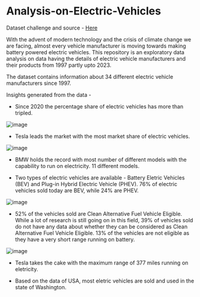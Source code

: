 # Analysis-on-Electric-Vehicles

Dataset challenge and source - [Here](https://docs.google.com/document/d/1oVk3v2x0CcupPhMqvtymotUK2lF6bp8Po9wIVYJPDGg/edit)

With the advent of modern technology and the crisis of climate change we are facing, almost every vehicle manufacturer is moving towards making battery powered electric vehicles. This repository is an exploratory data analysis on data having the details of electric vehicle manufacturers and their products from 1997 partly upto 2023.

The dataset contains information about 34 different electric vehicle manufacturers since 1997. 

Insights generated from the data - 

- Since 2020 the percentage share of electric vehicles has more than tripled.

![image](https://github.com/Yash-Raghav/Analysis-on-Electric-Vehicles/assets/82383225/4de4e104-d16e-4326-a3f0-8f4ced9301fc)

  
- Tesla leads the market with the most market share of electric vehicles.

![image](https://github.com/Yash-Raghav/Analysis-on-Electric-Vehicles/assets/82383225/7f9dee1b-b011-4ed9-8f77-3ed69f5f4d29)


- BMW holds the record with most number of different models with the capability to run on electricity. 11 different models.
  
- Two types of electric vehicles are available - Battery Eletric Vehicles (BEV) and Plug-in Hybrid Electric Vehicle (PHEV). 76% of electric vehicles sold today are BEV, while 24% are PHEV.

![image](https://github.com/Yash-Raghav/Analysis-on-Electric-Vehicles/assets/82383225/cd267b7d-e6c2-48cc-8419-32091dfc4a2e)


- 52% of the vehicles sold are Clean Alternative Fuel Vehicle Eligible. While a lot of research is still going on in this field, 39% of vehicles sold do not have any data about whether they can be considered as  Clean Alternative Fuel Vehicle Eligible. 13% of the vehicles are not eligible as they have a very short range running on battery.

![image](https://github.com/Yash-Raghav/Analysis-on-Electric-Vehicles/assets/82383225/34cb6dc3-3f55-4a92-9875-920169c53c5a)


- Tesla takes the cake with the maximum range of 377 miles running on eletricity.
  
- Based on the data of USA, most eletric vehicles are sold and used in the state of Washington.
